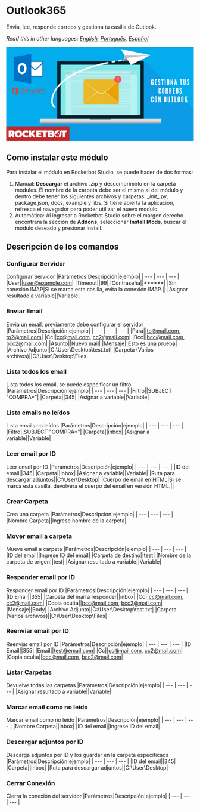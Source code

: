 



# Outlook365
  
Envia, lee, responde correos y gestiona tu casilla de Outlook.  

*Read this in other languages: [English](Manual_Outlook365.md), [Português](Manual_Outlook365.pr.md), [Español](Manual_Outlook365.es.md)*
  
![banner](imgs/Banner_Outlook365.png)
## Como instalar este módulo
  
Para instalar el módulo en Rocketbot Studio, se puede hacer de dos formas:
1. Manual: __Descargar__ el archivo .zip y descomprimirlo en la carpeta modules. El nombre de la carpeta debe ser el mismo al del módulo y dentro debe tener los siguientes archivos y carpetas: \__init__.py, package.json, docs, example y libs. Si tiene abierta la aplicación, refresca el navegador para poder utilizar el nuevo modulo.
2. Automática: Al ingresar a Rocketbot Studio sobre el margen derecho encontrara la sección de **Addons**, seleccionar **Install Mods**, buscar el modulo deseado y presionar install.  


## Descripción de los comandos

### Configurar Servidor
  
Configurar Servidor
|Parámetros|Descripción|ejemplo|
| --- | --- | --- |
|User||user@example.com|
|Timeout||99|
|Contraseña||******|
|Sin conexión IMAP|Si se marca esta casilla, evita la conexión IMAP.||
|Asignar resultado a variable||Variable|

### Enviar Email
  
Envia un email, previamente debe configurar el servidor
|Parámetros|Descripción|ejemplo|
| --- | --- | --- |
|Para||to@mail.com, to2@mail.com|
|Cc||cc@mail.com, cc2@mail.com|
|Bcc||bcc@mail.com, bcc2@mail.com|
|Asunto||Nuevo mail|
|Mensaje||Esto es una prueba|
|Archivo Adjunto||C:\User\Desktop\test.txt|
|Carpeta (Varios archivos)||C:\User\Desktop\Files|

### Lista todos los email
  
Lista todos los email, se puede especificar un filtro
|Parámetros|Descripción|ejemplo|
| --- | --- | --- |
|Filtro||SUBJECT "COMPRA*"|
|Carpeta||345|
|Asignar a variable||Variable|

### Lista emails no leídos
  
Lista emails no leídos
|Parámetros|Descripción|ejemplo|
| --- | --- | --- |
|Filtro||SUBJECT "COMPRA*"|
|Carpeta||inbox|
|Asignar a variable||Variable|

### Leer email por ID
  
Leer email por ID
|Parámetros|Descripción|ejemplo|
| --- | --- | --- |
|ID del email||345|
|Carpeta||inbox|
|Asignar a variable||Variable|
|Ruta para descargar adjuntos||C:\User\Desktop|
|Cuerpo de email en HTML|Si se marca esta casilla, devolvera el cuerpo del email en versión HTML.||

### Crear Carpeta
  
Crea una carpeta
|Parámetros|Descripción|ejemplo|
| --- | --- | --- |
|Nombre Carpeta||Ingrese nombre de la carpeta|

### Mover email a carpeta
  
Mueve email a carpeta
|Parámetros|Descripción|ejemplo|
| --- | --- | --- |
|ID del email||Ingrese ID del email|
|Carpeta de destino||test|
|Nombre de la carpeta de origen||test|
|Asignar resultado a variable||Variable|

### Responder email por ID
  
Responder email por ID
|Parámetros|Descripción|ejemplo|
| --- | --- | --- |
|ID Email||355|
|Carpeta del mail a responder||inbox|
|Cc||cc@mail.com, cc2@mail.com|
|Copia oculta||bcc@mail.com, bcc2@mail.com|
|Mensaje||Body|
|Archivo Adjunto||C:\User\Desktop\test.txt|
|Carpeta (Varios archivos)||C:\User\Desktop\Files|

### Reenviar email por ID
  
Reenviar email por ID
|Parámetros|Descripción|ejemplo|
| --- | --- | --- |
|ID Email||355|
|Email||test@email.com|
|Cc||cc@mail.com, cc2@mail.com|
|Copia oculta||bcc@mail.com, bcc2@mail.com|

### Listar Carpetas
  
Devuelve todas las carpetas
|Parámetros|Descripción|ejemplo|
| --- | --- | --- |
|Asignar resultado a variable||Variable|

### Marcar email como no leído
  
Marcar email como no leído
|Parámetros|Descripción|ejemplo|
| --- | --- | --- |
|Nombre Carpeta||inbox|
|ID del email||Ingrese ID del email|

### Descargar adjuntos por ID
  
Descarga adjuntos por ID y los guardar en la carpeta especificada
|Parámetros|Descripción|ejemplo|
| --- | --- | --- |
|ID del email||345|
|Carpeta||inbox|
|Ruta para descargar adjuntos||C:\User\Desktop|

### Cerrar Conexión
  
Cierra la conexión del servidor
|Parámetros|Descripción|ejemplo|
| --- | --- | --- |
